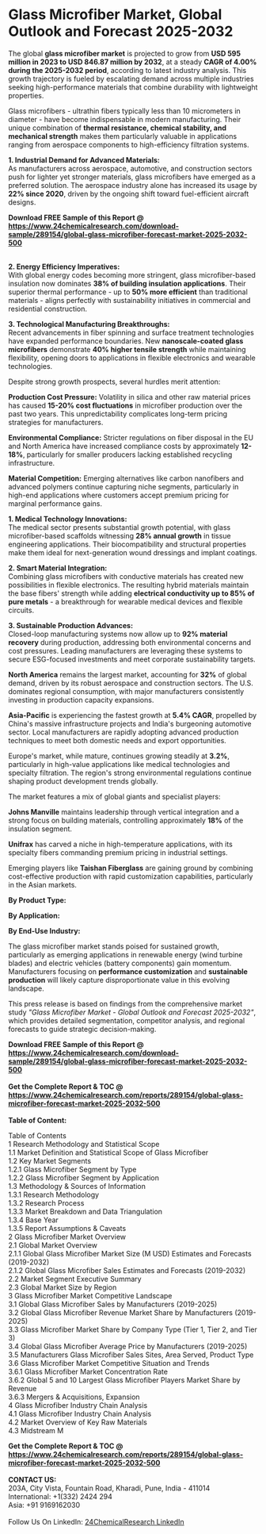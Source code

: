 <h1>Glass Microfiber Market, Global Outlook and Forecast 2025-2032</h1><p>The global <strong>glass microfiber market</strong> is projected to grow from <strong>USD 595 million in 2023 to USD 846.87 million by 2032</strong>, at a steady <strong>CAGR of 4.00% during the 2025-2032 period</strong>, according to latest industry analysis. This growth trajectory is fueled by escalating demand across multiple industries seeking high-performance materials that combine durability with lightweight properties.</p><p>Glass microfibers - ultrathin fibers typically less than 10 micrometers in diameter - have become indispensable in modern manufacturing. Their unique combination of <strong>thermal resistance, chemical stability, and mechanical strength</strong> makes them particularly valuable in applications ranging from aerospace components to high-efficiency filtration systems.</p><p><strong>1. Industrial Demand for Advanced Materials:</strong><br>
As manufacturers across aerospace, automotive, and construction sectors push for lighter yet stronger materials, glass microfibers have emerged as a preferred solution. The aerospace industry alone has increased its usage by <strong>22% since 2020</strong>, driven by the ongoing shift toward fuel-efficient aircraft designs.</p><div><b>Download FREE Sample of this Report @ 
            <a href="https://www.24chemicalresearch.com/download-sample/289154/global-glass-microfiber-forecast-market-2025-2032-500">
            https://www.24chemicalresearch.com/download-sample/289154/global-glass-microfiber-forecast-market-2025-2032-500</a></b></div><br><p><strong>2. Energy Efficiency Imperatives:</strong><br>
With global energy codes becoming more stringent, glass microfiber-based insulation now dominates <strong>38% of building insulation applications</strong>. Their superior thermal performance - up to <strong>50% more efficient</strong> than traditional materials - aligns perfectly with sustainability initiatives in commercial and residential construction.</p><p><strong>3. Technological Manufacturing Breakthroughs:</strong><br>
Recent advancements in fiber spinning and surface treatment technologies have expanded performance boundaries. New <strong>nanoscale-coated glass microfibers</strong> demonstrate <strong>40% higher tensile strength</strong> while maintaining flexibility, opening doors to applications in flexible electronics and wearable technologies.</p><p>Despite strong growth prospects, several hurdles merit attention:</p><p><strong>Production Cost Pressure:</strong> Volatility in silica and other raw material prices has caused <strong>15-20% cost fluctuations</strong> in microfiber production over the past two years. This unpredictability complicates long-term pricing strategies for manufacturers.</p><p><strong>Environmental Compliance:</strong> Stricter regulations on fiber disposal in the EU and North America have increased compliance costs by approximately <strong>12-18%</strong>, particularly for smaller producers lacking established recycling infrastructure.</p><p><strong>Material Competition:</strong> Emerging alternatives like carbon nanofibers and advanced polymers continue capturing niche segments, particularly in high-end applications where customers accept premium pricing for marginal performance gains.</p><p><strong>1. Medical Technology Innovations:</strong><br>
The medical sector presents substantial growth potential, with glass microfiber-based scaffolds witnessing <strong>28% annual growth</strong> in tissue engineering applications. Their biocompatibility and structural properties make them ideal for next-generation wound dressings and implant coatings.</p><p><strong>2. Smart Material Integration:</strong><br>
Combining glass microfibers with conductive materials has created new possibilities in flexible electronics. The resulting hybrid materials maintain the base fibers' strength while adding <strong>electrical conductivity up to 85% of pure metals</strong> - a breakthrough for wearable medical devices and flexible circuits.</p><p><strong>3. Sustainable Production Advances:</strong><br>
Closed-loop manufacturing systems now allow up to <strong>92% material recovery</strong> during production, addressing both environmental concerns and cost pressures. Leading manufacturers are leveraging these systems to secure ESG-focused investments and meet corporate sustainability targets.</p><p><strong>North America</strong> remains the largest market, accounting for <strong>32%</strong> of global demand, driven by its robust aerospace and construction sectors. The U.S. dominates regional consumption, with major manufacturers consistently investing in production capacity expansions.</p><p><strong>Asia-Pacific</strong> is experiencing the fastest growth at <strong>5.4% CAGR</strong>, propelled by China's massive infrastructure projects and India's burgeoning automotive sector. Local manufacturers are rapidly adopting advanced production techniques to meet both domestic needs and export opportunities.</p><p>Europe's market, while mature, continues growing steadily at <strong>3.2%</strong>, particularly in high-value applications like medical technologies and specialty filtration. The region's strong environmental regulations continue shaping product development trends globally.</p><p>The market features a mix of global giants and specialist players:</p><p><strong>Johns Manville</strong> maintains leadership through vertical integration and a strong focus on building materials, controlling approximately <strong>18%</strong> of the insulation segment.</p><p><strong>Unifrax</strong> has carved a niche in high-temperature applications, with its specialty fibers commanding premium pricing in industrial settings.</p><p>Emerging players like <strong>Taishan Fiberglass</strong> are gaining ground by combining cost-effective production with rapid customization capabilities, particularly in the Asian markets.</p><p><strong>By Product Type:</strong></p><p><strong>By Application:</strong></p><p><strong>By End-Use Industry:</strong></p><p>The glass microfiber market stands poised for sustained growth, particularly as emerging applications in renewable energy (wind turbine blades) and electric vehicles (battery components) gain momentum. Manufacturers focusing on <strong>performance customization</strong> and <strong>sustainable production</strong> will likely capture disproportionate value in this evolving landscape.</p><p>This press release is based on findings from the comprehensive market study <em>"Glass Microfiber Market - Global Outlook and Forecast 2025-2032"</em>, which provides detailed segmentation, competitor analysis, and regional forecasts to guide strategic decision-making.</p><div><b>Download FREE Sample of this Report @ 
            <a href="https://www.24chemicalresearch.com/download-sample/289154/global-glass-microfiber-forecast-market-2025-2032-500">
            https://www.24chemicalresearch.com/download-sample/289154/global-glass-microfiber-forecast-market-2025-2032-500</a></b></div><br><div><b>Get the Complete Report & TOC @ 
            <a href="https://www.24chemicalresearch.com/reports/289154/global-glass-microfiber-forecast-market-2025-2032-500">
            https://www.24chemicalresearch.com/reports/289154/global-glass-microfiber-forecast-market-2025-2032-500</a></b></div><br>
            <b>Table of Content:</b><p>Table of Contents<br />
1 Research Methodology and Statistical Scope<br />
1.1 Market Definition and Statistical Scope of Glass Microfiber<br />
1.2 Key Market Segments<br />
1.2.1 Glass Microfiber Segment by Type<br />
1.2.2 Glass Microfiber Segment by Application<br />
1.3 Methodology & Sources of Information<br />
1.3.1 Research Methodology<br />
1.3.2 Research Process<br />
1.3.3 Market Breakdown and Data Triangulation<br />
1.3.4 Base Year<br />
1.3.5 Report Assumptions & Caveats<br />
2 Glass Microfiber Market Overview<br />
2.1 Global Market Overview<br />
2.1.1 Global Glass Microfiber Market Size (M USD) Estimates and Forecasts (2019-2032)<br />
2.1.2 Global Glass Microfiber Sales Estimates and Forecasts (2019-2032)<br />
2.2 Market Segment Executive Summary<br />
2.3 Global Market Size by Region<br />
3 Glass Microfiber Market Competitive Landscape<br />
3.1 Global Glass Microfiber Sales by Manufacturers (2019-2025)<br />
3.2 Global Glass Microfiber Revenue Market Share by Manufacturers (2019-2025)<br />
3.3 Glass Microfiber Market Share by Company Type (Tier 1, Tier 2, and Tier 3)<br />
3.4 Global Glass Microfiber Average Price by Manufacturers (2019-2025)<br />
3.5 Manufacturers Glass Microfiber Sales Sites, Area Served, Product Type<br />
3.6 Glass Microfiber Market Competitive Situation and Trends<br />
3.6.1 Glass Microfiber Market Concentration Rate<br />
3.6.2 Global 5 and 10 Largest Glass Microfiber Players Market Share by Revenue<br />
3.6.3 Mergers & Acquisitions, Expansion<br />
4 Glass Microfiber Industry Chain Analysis<br />
4.1 Glass Microfiber Industry Chain Analysis<br />
4.2 Market Overview of Key Raw Materials<br />
4.3 Midstream M</p><div><b>Get the Complete Report & TOC @ 
            <a href="https://www.24chemicalresearch.com/reports/289154/global-glass-microfiber-forecast-market-2025-2032-500">
            https://www.24chemicalresearch.com/reports/289154/global-glass-microfiber-forecast-market-2025-2032-500</a></b></div><br><b>CONTACT US:</b><br>
            203A, City Vista, Fountain Road, Kharadi, Pune, India - 411014<br>
            International: +1(332) 2424 294<br>
            Asia: +91 9169162030 <br><br>
            Follow Us On LinkedIn: <a href="https://www.linkedin.com/company/24chemicalresearch/">24ChemicalResearch LinkedIn</a>